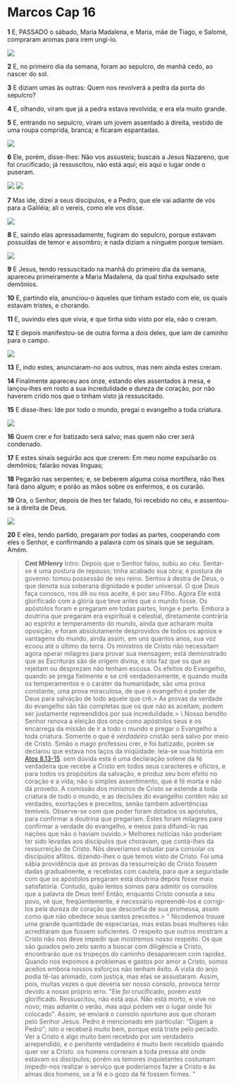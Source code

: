 # Marcos Cap 16

**1** 	E, PASSADO o sábado, Maria Madalena, e Maria, mãe de Tiago, e Salomé, compraram aromas para irem ungi-lo.

![](../Images/SweetPublishing/40-28-1.jpg) 

**2** 	E, no primeiro dia da semana, foram ao sepulcro, de manhã cedo, ao nascer do sol.

**3** 	E diziam umas às outras: Quem nos revolverá a pedra da porta do sepulcro?

**4** 	E, olhando, viram que já a pedra estava revolvida; e era ela muito grande.

**5** 	E, entrando no sepulcro, viram um jovem assentado à direita, vestido de uma roupa comprida, branca; e ficaram espantadas.

![](../Images/SweetPublishing/40-28-2.jpg) 

**6** 	Ele, porém, disse-lhes: Não vos assusteis; buscais a Jesus Nazareno, que foi crucificado; já ressuscitou, não está aqui; eis aqui o lugar onde o puseram.

![](../Images/SweetPublishing/40-28-3.jpg) ![](../Images/SweetPublishing/40-28-4.jpg) 

**7** 	Mas ide, dizei a seus discípulos, e a Pedro, que ele vai adiante de vós para a Galiléia; ali o vereis, como ele vos disse.

![](../Images/SweetPublishing/40-28-5.jpg) 

**8** 	E, saindo elas apressadamente, fugiram do sepulcro, porque estavam possuídas de temor e assombro; e nada diziam a ninguém porque temiam.

![](../Images/SweetPublishing/40-28-6.jpg) 

**9** 	E Jesus, tendo ressuscitado na manhã do primeiro dia da semana, apareceu primeiramente a Maria Madalena, da qual tinha expulsado sete demônios.

**10** 	E, partindo ela, anunciou-o àqueles que tinham estado com ele, os quais estavam tristes, e chorando.

**11** 	E, ouvindo eles que vivia, e que tinha sido visto por ela, não o creram.

**12** 	E depois manifestou-se de outra forma a dois deles, que iam de caminho para o campo.

![](../Images/SweetPublishing/41-16-7.jpg) 

**13** 	E, indo estes, anunciaram-no aos outros, mas nem ainda estes creram.

**14** 	Finalmente apareceu aos onze, estando eles assentados à mesa, e lançou-lhes em rosto a sua incredulidade e dureza de coração, por não haverem crido nos que o tinham visto já ressuscitado.

**15** 	E disse-lhes: Ide por todo o mundo, pregai o evangelho a toda criatura.

![](../Images/SweetPublishing/41-16-8.jpg) 

**16** 	Quem crer e for batizado será salvo; mas quem não crer será condenado.

**17** 	E estes sinais seguirão aos que crerem: Em meu nome expulsarão os demônios; falarão novas línguas;

**18** 	Pegarão nas serpentes; e, se beberem alguma coisa mortífera, não lhes fará dano algum; e porão as mãos sobre os enfermos, e os curarão.

**19** 	Ora, o Senhor, depois de lhes ter falado, foi recebido no céu, e assentou-se à direita de Deus.

![](../Images/SweetPublishing/41-16-9.jpg) 

**20** 	E eles, tendo partido, pregaram por todas as partes, cooperando com eles o Senhor, e confirmando a palavra com os sinais que se seguiram. Amém.


> **Cmt MHenry** Intro: Depois que o Senhor falou, subiu ao céu. Sentar-se é uma postura de repouso; tinha acabado sua obra; é postura de governo: tomou possessão de seu reino. Sentou à destra de Deus, o que denota sua soberana dignidade e poder universal. O que Deus faça conosco, nos dê ou nos aceite, é por seu Filho. Agora Ele está glorificado com a glória que teve antes que o mundo fosse. Os apóstolos foram e pregaram em todas partes, longe e perto. Embora a doutrina que pregaram era espiritual e celestial, diretamente contrária ao espírito e temperamento do mundo, ainda que acharam muita oposição, e foram absolutamente desprovidos de todos os apoios e vantagens do mundo, ainda assim, em uns quantos anos, sua voz ecoou até o último da terra. Os ministros de Cristo não necessitam agora operar milagres para provar sua mensagem; está demonstrado que as Escrituras são de origem divina, e isto faz que os que as rejeitam ou desprezam não tenham escusa. Os efeitos do Evangelho, quando se prega fielmente e se crê verdadeiramente, e quando muda os temperamentos e o caráter da humanidade, são uma prova constante, uma prova miraculosa, de que o evangelho é poder de Deus para salvação de todo aquele que crê.> As provas da verdade do evangelho são tão completas que os que não as aceitam, podem ser justamente repreendidos por sua incredulidade.\> \ Nosso bendito Senhor renova a eleição dos onze como apóstolos seus e os encarrega da missão de ir a todo o mundo e pregar o Evangelho a toda criatura. Somente o que é *verdadeiro* cristão será salvo por meio de Cristo. Simão o mago professou crer, e foi batizado, porém se declarou que estava nos laços da iniqüidade: leia-se sua história em [Atos 8.13-15](../44N-At/08.md#13). sem dúvida esta é uma declaração solene da fé verdadeira que recebe a Cristo em todos seus caracteres e ofícios, e para todos os propósitos da salvação, e produz seu bom efeito no coração e a vida; não o simples assentimento, que é fé morta e não dá proveito. A comissão dos ministros de Cristo se estende a toda criatura de todo o mundo, e as decisões do evangelho contêm não só verdades, exortações e preceitos, senão também advertências temíveis. Observe-se com que poder foram dotados os apóstolos, para confirmar a doutrina que pregariam. Estes foram milagres para confirmar a verdade do evangelho, e meios para difundi-lo nas nações que não o haviam ouvido.> Melhores notícias não poderiam ter sido levadas aos discípulos que choravam, que contá-lhes da ressurreição de Cristo. Nós deveríamos estudar para consolar os discípulos aflitos. dizendo-lhes o que temos visto de Cristo. Foi uma sábia providência que as provas da ressurreição de Cristo fossem dadas gradualmente, e recebidas com cautela, para que a seguridade com que os apóstolos pregaram esta doutrina depois fosse mais satisfatória. Contudo, quão lentos somos para admitir os consolos que a palavra de Deus tem! Então, enquanto Cristo consola a seu povo, vê que, freqüentemente, é necessário repreendê-los e corrigi-los pela dureza de coração que desconfia de sua promessa, assim como que não obedece seus santos preceitos.> " Nicodemos trouxe uma grande quantidade de especiarias, mas estas boas mulheres não acreditaram que fossem suficientes. O respeito que outros mostram a Cristo não nos deve impedir que mostremos nosso respeito. Os que são guiados pelo zelo santo a buscar com diligência a Cristo, encontrarão que os tropeços do caminho desaparecem com rapidez. Quando nos expomos a problemas e gastos por amor a Cristo, somos aceitos embora nossos esforços não tenham êxito. A vista do anjo podia tê-las animado, com justiça, mas elas se assustaram. Assim, pois, muitas vezes o que deveria ser nosso consolo, provoca terror devido a nosso próprio erro. "Ele *foi* crucificado, porém *está* glorificado. Ressuscitou, não está aqui. Não está morto, e vive no novo; mas adiante o verão, mas aqui podem ver o lugar onde foi colocado". Assim, se enviará o consolo oportuno aos que choram pelo Senhor Jesus. Pedro é mencionado em particular: "Digam a Pedro"; isto o receberá muito bem, porque está triste pelo pecado. Ver a Cristo é algo muito bem recebido por um verdadeiro arrependido, e o penitente verdadeiro é muito bem recebido quando quer ver a Cristo. os homens correram a toda pressa até onde estavam os discípulos; porém os temores inquietantes costumam impedir-nos realizar o serviço que poderíamos fazer a Cristo e às almas dos homens, se a fé e o gozo da fé fossem firmes. "